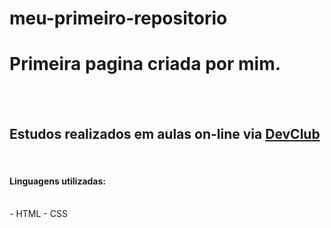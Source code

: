 # meu-primeiro-repositorio
<h1>Primeira pagina criada por mim.</h1>
<br>
<br>
<h2>Estudos realizados em aulas on-line via <a href="https://rodolfomori.com.br/devclub">DevClub</a></h2> 
<br>
<h4>Linguagens utilizadas:</h4>
<br>
- HTML
- CSS

